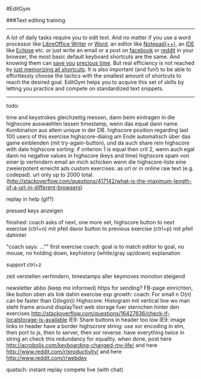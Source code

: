 #EditGym

###Text editing training

---

A lot of daily tasks require you to edit text. And no matter if you use a word processor like [LibreOffice Writer](https://www.libreoffice.org/discover/writer) or [Word](http://en.wikipedia.org/wiki/Microsoft_Word), an editor like [Notepad(++)](http://notepad-plus-plus.org), an [IDE](http://en.wikipedia.org/wiki/Integrated_development_environment) like [Eclipse](https://eclipse.org) etc. or just write an email or a post on [facebook](http://www.facebook.com) or [reddit](http://www.reddit.com) in your browser, the most basic default keyboard shortcuts are the same. And knowing them can [save you](http://acrobolix.com/keyboarding-changed-my-life/) [precious time](http://lifehacker.com/5970089/back-to-the-basics-learn-to-use-keyboard-shortcuts-like-a-ninja).
But real efficiency is not reached by [just memorizing all shortcuts](https://www.shortcutfoo.com). It is also important (and fun!) to be able to effortlessly choose the tactics with the smallest amount of shortcuts to reach the desired goal.
EditGym helps you to acquire this set of skills by letting you practice and compete on standardized text snippets.

---

todo:

time and keystrokes gleichzeitig messen, dann beim eintragen in die highscore auswaehlen lassen
timestamp, wenn das equal dann name. Kombination aus allem unique in der DB.
highscore position regarding last 100 users of this exercise
highscore-dialog am Ende automatisch über das game einblenden (mit try-again-button), und da auch share rein
highscore with date
highscore sorting: if criterion 1 is equal then crit 2, wenn auch egal dann
no negative values in highscore (keys and time)
highscore spam von einer ip verhindern
email an mich schicken wenn die highscore-liste eine zweierpotent erreicht
ads
custom exercises: as url or in online raw text (e.g. codepad). url only up to 2000 total. (http://stackoverflow.com/questions/417142/what-is-the-maximum-length-of-a-url-in-different-browsers)

replay in help (gif?)

pressed keys anzeigen

finished: coach asks of next, one more set, highscore
button to next exercise (ctrl+n) mit pfeil davor
button to previous exercise (ctrl+p) mit pfeil dahinter

"coach says: ...""
first exercise coach: goal is to match editor to goal, no mouse, no holding down, keyhistory (white/gray up/down) explanation

support ctrl+z

zeit verstellen verhindern, timestamps aller keymoves monoton steigend

newsletter abbo (keep me informed)
https for sending?
FB-page einrichten, like button oben als link dahin
exercise exp growth: coach: For small n O(n) can be faster than O(log(n))
Highscore: Histogram mit vertical line wo man steht
frame around displayText
web storage fuer sternchen hinter den exercises http://stackoverflow.com/questions/16427636/check-if-localstorage-is-available
IE9: Share buttons in header too low
IE9: image links in header have a border
highscrore string: use xor encoding in elm, then port to js, then to server, then xor reverse. have everything twice in string an check this redundancy for equality.
when done, post here http://acrobolix.com/keyboarding-changed-my-life/ and here http://www.reddit.com/r/productivity/ and here http://www.reddit.com/r/webdev

quatsch:
instant replay
compete live (with chat)